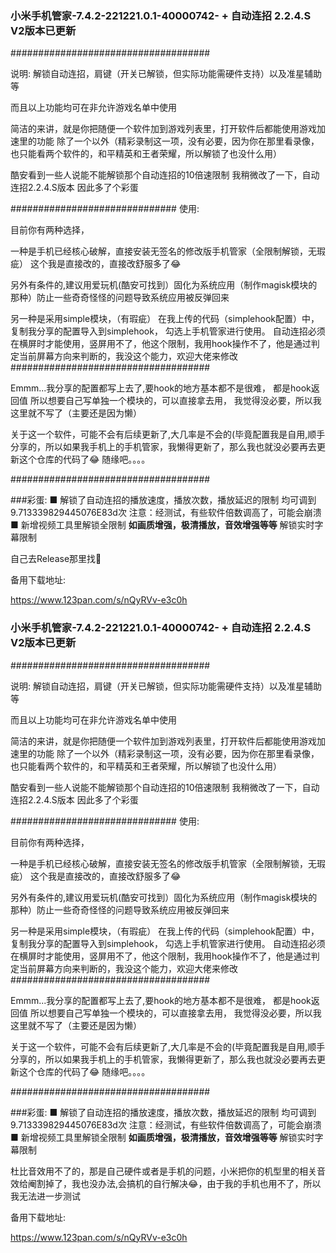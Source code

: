 ### 小米手机管家-7.4.2-221221.0.1-40000742- + 自动连招 2.2.4.S V2版本已更新
####################################

说明:
解锁自动连招，肩键（开关已解锁，但实际功能需硬件支持）以及准星辅助等

而且以上功能均可在非允许游戏名单中使用

简洁的来讲，就是你把随便一个软件加到游戏列表里，打开软件后都能使用游戏加速里的功能
除了一个以外（精彩录制这一项，没有必要，因为你在那里看录像，也只能看两个软件的，和平精英和王者荣耀，所以解锁了也没什么用）

酷安看到一些人说能不能解锁那个自动连招的10倍速限制
我稍微改了一下，自动连招2.2.4.S版本
因此多了个彩蛋



##############################
使用:

目前你有两种选择，


一种是手机已经核心破解，直接安装无签名的修改版手机管家（全限制解锁，无瑕疵）
这个我是直接改的，直接改舒服多了😂

另外有条件的,建议用爱玩机(酷安可找到）固化为系统应用（制作magisk模块的那种）防止一些奇奇怪怪的问题导致系统应用被反弹回来



另一种是采用simple模块，（有瑕疵）
在我上传的代码（simplehook配置）中，
复制我分享的配置导入到simplehook，
勾选上手机管家进行使用。
自动连招必须在横屏时才能使用，竖屏用不了，他这个限制，我用hook操作不了，他是通过判定当前屏幕方向来判断的，我没这个能力，欢迎大佬来修改
####################################



Emmm...我分享的配置都写上去了,要hook的地方基本都不是很难，
都是hook返回值
所以想要自己写单独一个模块的，可以直接拿去用，
我觉得没必要，所以我这里就不写了（主要还是因为懒）



关于这一个软件，可能不会有后续更新了,大几率是不会的(毕竟配置我是自用,顺手分享的，所以如果我手机上的手机管家，我懒得更新了，那么我也就没必要再去更新这个仓库的代码了😂
随缘吧。。。。


####################################

###彩蛋:
■ 解锁了自动连招的播放速度，播放次数，播放延迟的限制
均可调到9.713339829445076E83d次
注意：经测试，有些软件倍数调高了，可能会崩溃
■ 新增视频工具里解锁全限制
**如画质增强，极清播放，音效增强等等**
解锁实时字幕限制



自己去Release那里找🤣

备用下载地址:

https://www.123pan.com/s/nQyRVv-e3c0h




### 小米手机管家-7.4.2-221221.0.1-40000742- + 自动连招 2.2.4.S V2版本已更新
####################################

说明:
解锁自动连招，肩键（开关已解锁，但实际功能需硬件支持）以及准星辅助等

而且以上功能均可在非允许游戏名单中使用

简洁的来讲，就是你把随便一个软件加到游戏列表里，打开软件后都能使用游戏加速里的功能
除了一个以外（精彩录制这一项，没有必要，因为你在那里看录像，也只能看两个软件的，和平精英和王者荣耀，所以解锁了也没什么用）

酷安看到一些人说能不能解锁那个自动连招的10倍速限制
我稍微改了一下，自动连招2.2.4.S版本
因此多了个彩蛋



##############################
使用:

目前你有两种选择，


一种是手机已经核心破解，直接安装无签名的修改版手机管家（全限制解锁，无瑕疵）
这个我是直接改的，直接改舒服多了😂

另外有条件的,建议用爱玩机(酷安可找到）固化为系统应用（制作magisk模块的那种）防止一些奇奇怪怪的问题导致系统应用被反弹回来



另一种是采用simple模块，（有瑕疵）
在我上传的代码（simplehook配置）中，
复制我分享的配置导入到simplehook，
勾选上手机管家进行使用。
自动连招必须在横屏时才能使用，竖屏用不了，他这个限制，我用hook操作不了，他是通过判定当前屏幕方向来判断的，我没这个能力，欢迎大佬来修改
####################################



Emmm...我分享的配置都写上去了,要hook的地方基本都不是很难，
都是hook返回值
所以想要自己写单独一个模块的，可以直接拿去用，
我觉得没必要，所以我这里就不写了（主要还是因为懒）



关于这一个软件，可能不会有后续更新了,大几率是不会的(毕竟配置我是自用,顺手分享的，所以如果我手机上的手机管家，我懒得更新了，那么我也就没必要再去更新这个仓库的代码了😂
随缘吧。。。。


####################################

###彩蛋:
■ 解锁了自动连招的播放速度，播放次数，播放延迟的限制
均可调到9.713339829445076E83d次
注意：经测试，有些软件倍数调高了，可能会崩溃
■ 新增视频工具里解锁全限制
**如画质增强，极清播放，音效增强等等**
解锁实时字幕限制

杜比音效用不了的，那是自己硬件或者是手机的问题，小米把你的机型里的相关音效给阉割掉了，我也没办法,会搞机的自行解决😂，由于我的手机也用不了，所以我无法进一步测试


备用下载地址:

https://www.123pan.com/s/nQyRVv-e3c0h




